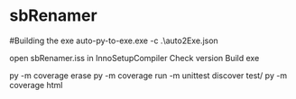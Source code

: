 # sbRenamer

#Building the exe
auto-py-to-exe.exe -c .\auto2Exe.json    

open sbRenamer.iss in InnoSetupCompiler
Check version
Build exe

 py -m coverage erase
 py -m coverage run -m unittest discover test/
 py -m coverage html 
